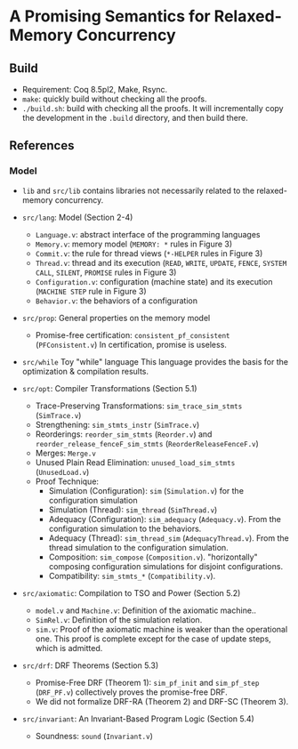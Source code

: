 # A Promising Semantics for Relaxed-Memory Concurrency

## Build

- Requirement: Coq 8.5pl2, Make, Rsync.
- `make`: quickly build without checking all the proofs.
- `./build.sh`: build with checking all the proofs.  It will incrementally copy the development in the `.build` directory, and then build there.

## References

### Model

- `lib` and `src/lib` contains libraries not necessarily related to the relaxed-memory concurrency.

- `src/lang`: Model (Section 2-4)
    + `Language.v`: abstract interface of the programming languages
    + `Memory.v`: memory model (`MEMORY: *` rules in Figure 3)
    + `Commit.v`: the rule for thread views (`*-HELPER` rules in Figure 3)
    + `Thread.v`: thread and its execution (`READ`, `WRITE`, `UPDATE`, `FENCE`, `SYSTEM CALL`, `SILENT`, `PROMISE` rules in Figure 3)
    + `Configuration.v`: configuration (machine state) and its execution (`MACHINE STEP` rule in Figure 3)
    + `Behavior.v`: the behaviors of a configuration

- `src/prop`: General properties on the memory model
    + Promise-free certification: `consistent_pf_consistent` (`PFConsistent.v`)
      In certification, promise is useless.

- `src/while` Toy "while" language
  This language provides the basis for the optimization & compilation results.

- `src/opt`: Compiler Transformations (Section 5.1)
    + Trace-Preserving Transformations: `sim_trace_sim_stmts` (`SimTrace.v`)
    + Strengthening: `sim_stmts_instr` (`SimTrace.v`)
    + Reorderings: `reorder_sim_stmts` (`Reorder.v`) and `reorder_release_fenceF_sim_stmts` (`ReorderReleaseFenceF.v`)
    + Merges: `Merge.v`
    + Unused Plain Read Elimination: `unused_load_sim_stmts` (`UnusedLoad.v`)
    + Proof Technique:
        * Simulation (Configuration): `sim` (`Simulation.v`) for the configuration simulation
        * Simulation (Thread): `sim_thread` (`SimThread.v`)
        * Adequacy (Configuration): `sim_adequacy` (`Adequacy.v`).  From the configuration simulation to the behaviors.
        * Adequacy (Thread): `sim_thread_sim` (`AdequacyThread.v`).  From the thread simulation to the configuration simulation.
        * Composition: `sim_compose` (`Composition.v`).  "horizontally" composing configuration simulations for disjoint configurations.
        * Compatibility: `sim_stmts_*` (`Compatibility.v`).

- `src/axiomatic`: Compilation to TSO and Power (Section 5.2)
    + `model.v` and `Machine.v`: Definition of the axiomatic machine..
    + `SimRel.v`: Definition of the simulation relation.
    + `sim.v`: Proof of the axiomatic machine is weaker than the operational one.
       This proof is complete except for the case of update steps, which is admitted.

- `src/drf`: DRF Theorems (Section 5.3)
    + Promise-Free DRF (Theorem 1): `sim_pf_init` and `sim_pf_step` (`DRF_PF.v`) collectively proves the promise-free DRF.
    + We did not formalize DRF-RA (Theorem 2) and DRF-SC (Theorem 3).

- `src/invariant`: An Invariant-Based Program Logic (Section 5.4)
    + Soundness: `sound` (`Invariant.v`)
